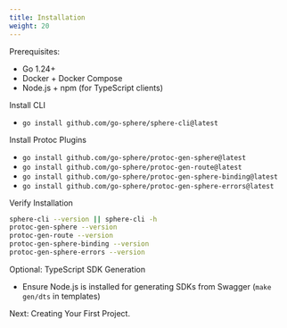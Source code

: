 ```yaml
---
title: Installation
weight: 20
---
```


Prerequisites:
- Go 1.24+
- Docker + Docker Compose
- Node.js + npm (for TypeScript clients)

Install CLI
- `go install github.com/go-sphere/sphere-cli@latest`

Install Protoc Plugins
- `go install github.com/go-sphere/protoc-gen-sphere@latest`
- `go install github.com/go-sphere/protoc-gen-route@latest`
- `go install github.com/go-sphere/protoc-gen-sphere-binding@latest`
- `go install github.com/go-sphere/protoc-gen-sphere-errors@latest`

Verify Installation
```bash
sphere-cli --version || sphere-cli -h
protoc-gen-sphere --version
protoc-gen-route --version
protoc-gen-sphere-binding --version
protoc-gen-sphere-errors --version
```

Optional: TypeScript SDK Generation
- Ensure Node.js is installed for generating SDKs from Swagger (`make gen/dts` in templates)

Next: Creating Your First Project.

